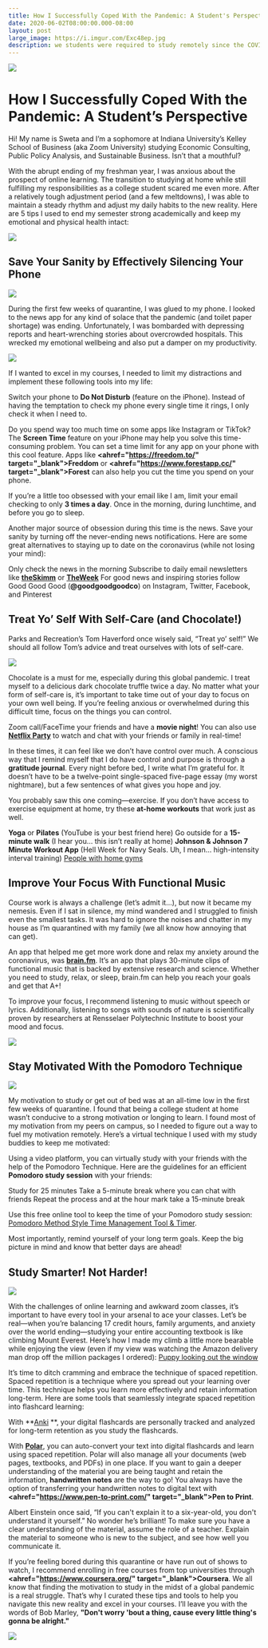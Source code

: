 ```yaml
---
title: How I Successfully Coped With the Pandemic: A Student's Perspective
date: 2020-06-02T08:00:00.000-08:00
layout: post
large_image: https://i.imgur.com/Exc48ep.jpg
description: we students were required to study remotely since the COVID pandemic started. This requires a new approach to remote tools, especially remote studying     
---
```


<img class="img-fluid" src="https://i.imgur.com/Exc48ep.jpg">

# How I Successfully Coped With the Pandemic: A Student’s Perspective

Hi! My name is Sweta and I’m a sophomore at Indiana University’s Kelley School of Business (aka Zoom University) studying Economic Consulting, Public Policy Analysis, and Sustainable Business. Isn’t that a mouthful?

With the abrupt ending of my freshman year, I was anxious about the prospect of online learning. The transition to studying at home while still fulfilling my responsibilities as a college student scared me even more.  After a relatively tough adjustment period (and a few meltdowns), I was able to maintain a steady rhythm and adjust my daily habits to the new reality. Here are 5 tips I used to end my semester strong academically and keep my emotional and physical health intact: 

<img class="img-fluid" src="https://i.imgur.com/D43zeEK.gif">

## Save Your Sanity by Effectively Silencing Your Phone

<img class="img-fluid" src="https://i.imgur.com/LbLeBE7.gif">

During the first few weeks of quarantine, I was glued to my phone. I looked to the news app for any kind of solace that the pandemic (and toilet paper shortage) was ending. Unfortunately, I was bombarded with depressing reports and heart-wrenching stories about overcrowded hospitals. This wrecked my emotional wellbeing and also put a damper on my productivity. 

<img class="img-fluid" src="https://i.imgur.com/1itYyg2.jpg">

If I wanted to excel in my courses, I needed to limit my distractions and implement these following tools into my life:

Switch your phone to **Do Not Disturb** (feature on the iPhone). Instead of having the temptation to check my phone every single time it rings, I only check it when I need to. 

Do you spend way too much time on some apps like Instagram or TikTok? The **Screen Time** feature on your iPhone may help you solve this time-consuming problem. You can set a time limit for any app on your phone with this cool feature. Apps like **<ahref="https://freedom.to/" target="_blank">Freddom</a>** or **<ahref="https://www.forestapp.cc/" target="_blank">Forest</a>** can also help you cut the time you spend on your phone. 

If you’re a little too obsessed with your email like I am, limit your email checking to only **3 times a day**. Once in the morning, during lunchtime, and before you go to sleep.

Another major source of obsession during this time is the news. Save your sanity by turning off the never-ending news notifications. Here are some great alternatives to staying up to date on the coronavirus (while not losing your mind):

Only check the news in the morning
Subscribe to daily email newsletters like **<a href="https://www.theskimm.com/" target="_blank">theSkimm</a>** or **<a href="https://theweek.com/" target="_blank">TheWeek</a>**
For good news and inspiring stories follow Good Good Good (**@goodgoodgoodco**) on Instagram, Twitter, Facebook, and Pinterest

## Treat Yo’ Self With Self-Care (and Chocolate!)

Parks and Recreation’s Tom Haverford once wisely said, “Treat yo’ self!” We should all follow Tom’s advice and treat ourselves with lots of self-care.

<img class="img-fluid" src="https://i.imgur.com/dwFDQjE.gif">
 
Chocolate is a must for me, especially during this global pandemic. I treat myself to a delicious dark chocolate truffle twice a day. No matter what your form of self-care is, it’s important to take time out of your day to focus on your own well being. If you’re feeling anxious or overwhelmed during this difficult time, focus on the things you can control. 

Zoom call/FaceTime your friends and have a **movie night**! You can also use **<a href="https://www.netflixparty.com/" target="_blank">Netflix Party</a>** to watch and chat with your friends or family in real-time!

In these times, it can feel like we don’t have control over much. A conscious way that I remind myself that I do have control and purpose is through a **gratitude journal**. Every night before bed, I write what I’m grateful for. It doesn’t have to be a twelve-point single-spaced five-page essay (my worst nightmare), but a few sentences of what gives you hope and joy. 

You probably saw this one coming—exercise. If you don’t have access to exercise equipment at home, try these **at-home workouts** that work just as well. 

**Yoga** or **Pilates** (YouTube is your best friend here)
Go outside for a **15-minute walk** (I hear you… this isn’t really at home)
**Johnson & Johnson 7 Minute Workout App** (Hell Week for Navy Seals. Uh, I mean… high-intensity interval training)
<a href="https://imgur.com/7YWRr4q" target="_blank">People with home gyms</a>

## Improve Your Focus With Functional Music

Course work is always a challenge (let’s admit it…), but now it became my nemesis. Even if I sat in silence, my mind wandered and I struggled to finish even the smallest tasks. It was hard to ignore the noises and chatter in my house as I’m quarantined with my family (we all know how annoying that can get). 

An app that helped me get more work done and relax my anxiety around the coronavirus, was **<a href="https://www.brain.fm/" target="_blank">brain.fm</a>**. It’s an app that plays 30-minute clips of functional music that is backed by extensive research and science. Whether you need to study, relax, or sleep, brain.fm can help you reach your goals and get that A+! 

To improve your focus, I recommend listening to music without speech or lyrics. Additionally, listening to songs with sounds of nature is scientifically proven by researchers at Rensselaer Polytechnic Institute to boost your mood and focus.

<img class="img-fluid" src="https://i.imgur.com/3B3XWoo.jpg">

## Stay Motivated With the Pomodoro Technique

<img class="img-fluid" src="https://i.imgur.com/8uQZiCQ.gif">

My motivation to study or get out of bed was at an all-time low in the first few weeks of quarantine. I found that being a college student at home wasn’t conducive to a strong motivation or longing to learn. I found most of my motivation from my peers on campus, so I needed to figure out a way to fuel my motivation remotely. Here’s a virtual technique I used with my study buddies to keep me motivated:

Using a video platform, you can virtually study with your friends with the help of the Pomodoro Technique. Here are the guidelines for an efficient **Pomodoro study session** with your friends:

Study for 25 minutes
Take a 5-minute break where you can chat with friends
Repeat the process and at the hour mark take a 15-minute break

Use this free online tool to keep the time of your Pomodoro study session: <a href="https://www.marinaratimer.com/" target="_blank">Pomodoro Method Style Time Management Tool & Timer</a>.

Most importantly, remind yourself of your long term goals. Keep the big picture in mind and know that better days are ahead!

## Study Smarter! Not Harder!

<img class="img-fluid" src="https://i.imgur.com/SnBt1J4.jpg">

With the challenges of online learning and awkward zoom classes, it’s important to have every tool in your arsenal to ace your classes. Let’s be real—when you’re balancing 17 credit hours, family arguments, and anxiety over the world ending—studying your entire accounting textbook is like climbing Mount Everest. Here’s how I made my climb a little more bearable while enjoying the view (even if my view was watching the Amazon delivery man drop off the million packages I ordered): 
<a href="https://imgur.com/FKYTrDd" target="_blank">Puppy looking out the window</a>

It’s time to ditch cramming and embrace the technique of spaced repetition. Spaced repetition is a technique where you spread out your learning over time. This technique helps you learn more effectively and retain information long-term. Here are some tools that seamlessly integrate spaced repetition into flashcard learning:
 
With **<a href="https://apps.ankiweb.net/" target="_blank">Anki</a>
**, your digital flashcards are personally tracked and analyzed for long-term retention as you study the flashcards. 

With **<a href="https://getpolarized.io/" target="_blank">Polar</a>**, you can auto-convert your text into digital flashcards and learn using spaced repetition. Polar will also manage all your documents (web pages, textbooks, and PDFs) in one place. 
If you want to gain a deeper understanding of the material you are being taught and retain the information, **handwritten notes** are the way to go! You always have the option of transferring your handwritten notes to digital text with **<ahref="https://www.pen-to-print.com/" target="_blank">Pen to Print</a>**. 

Albert Einstein once said, “If you can't explain it to a six-year-old, you don't understand it yourself.” No wonder he’s brilliant! To make sure you have a clear understanding of the material, assume the role of a teacher. Explain the material to someone who is new to the subject, and see how well you communicate it. 

If you’re feeling bored during this quarantine or have run out of shows to watch, I recommend enrolling in free courses from top universities through **<ahref="https://www.coursera.org/" target="_blank">Coursera</a>**. 
We all know that finding the motivation to study in the midst of a global pandemic is a real struggle. That’s why I curated these tips and tools to help you navigate this new reality and excel in your courses. I’ll leave you with the words of Bob Marley, **"Don't worry 'bout a thing, cause every little thing's gonna be alright."** 

<img class="img-fluid" src="https://i.imgur.com/L2IBBZy.gif">

